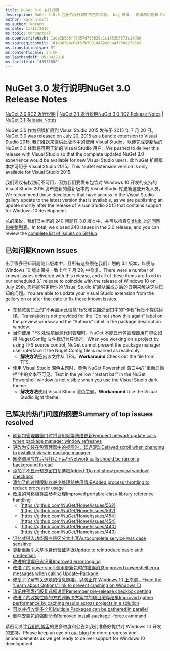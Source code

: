 ```yaml
---
title: NuGet 3.0 发行说明
description: NuGet 3.0.0 包括的发行说明的已知问题、 bug 修复、 新增的功能和 Dcr。
author: karann-msft
ms.author: karann
ms.date: 11/11/2016
ms.topic: conceptual
ms.openlocfilehash: 1ade2b5b5ff7d57d756829c1c1853b5573c17d6d
ms.sourcegitcommit: 1d1406764c6af5fb7801d462e0c4afc9092fa569
ms.translationtype: MT
ms.contentlocale: zh-CN
ms.lasthandoff: 09/04/2018
ms.locfileid: "43551858"
---
```

# <a name="nuget-30-release-notes"></a><span data-ttu-id="c258c-103">NuGet 3.0 发行说明</span><span class="sxs-lookup"><span data-stu-id="c258c-103">NuGet 3.0 Release Notes</span></span>

<span data-ttu-id="c258c-104">[NuGet 3.0 RC2 发行说明](../release-notes/nuget-3.0-RC2.md) | [NuGet 3.1 发行说明](../release-notes/nuget-3.1.md)</span><span class="sxs-lookup"><span data-stu-id="c258c-104">[NuGet 3.0 RC2 Release Notes](../release-notes/nuget-3.0-RC2.md) | [NuGet 3.1 Release Notes](../release-notes/nuget-3.1.md)</span></span>

<span data-ttu-id="c258c-105">NuGet 3.0 作为捆绑扩展到 Visual Studio 2015 发布于 2015 年 7 月 20 日。</span><span class="sxs-lookup"><span data-stu-id="c258c-105">NuGet 3.0 was released on July 20, 2015 as a bundle extension to Visual Studio 2015.</span></span> <span data-ttu-id="c258c-106">我们推送来提供此版本中的使用 Visual Studio，以便完成更新后的 NuGet 3.0 体验将可用于新的 Visual Studio 用户。</span><span class="sxs-lookup"><span data-stu-id="c258c-106">We pushed to deliver this release with Visual Studio so that the complete updated NuGet 3.0 experience would be available for new Visual Studio users.</span></span> <span data-ttu-id="c258c-107">此 NuGet 扩展版本才可用于 Visual Studio 2015。</span><span class="sxs-lookup"><span data-stu-id="c258c-107">This NuGet extension version is only available for Visual Studio 2015.</span></span>

<span data-ttu-id="c258c-108">我们建议有权访问不可用，因为我们要发布包含对 Windows 10 开发的支持的 Visual Studio 2015 发布更新的最新版本的 Visual Studio 库更新这些开发人员。</span><span class="sxs-lookup"><span data-stu-id="c258c-108">We recommend those developers that have access to the Visual Studio gallery update to the latest version that is available, as we are publishing an update shortly after the release of Visual Studio 2015 that contains support for Windows 10 development.</span></span>

<span data-ttu-id="c258c-109">总的来说，我们已关闭的 240 问题在 3.0 版本中，并可以检查[GitHub 上的问题的完整列表](https://github.com/NuGet/Home/issues?q=milestone%3A3.0.0-RTM+is%3Aclosed)。</span><span class="sxs-lookup"><span data-stu-id="c258c-109">In total, we closed 240 issues in the 3.0 release, and you can review the [complete list of issues on GitHub](https://github.com/NuGet/Home/issues?q=milestone%3A3.0.0-RTM+is%3Aclosed).</span></span>

## <a name="known-issues"></a><span data-ttu-id="c258c-110">已知问题</span><span class="sxs-lookup"><span data-stu-id="c258c-110">Known Issues</span></span>

<span data-ttu-id="c258c-111">出了很多已知问题随此版本中，且所有这些项在我们计划的 3.1 版本，以便与 Windows 10 版本保持一致上年 7 月 29, 中修复。</span><span class="sxs-lookup"><span data-stu-id="c258c-111">There were a number of known issues delivered with this release, and all of these items are fixed in our scheduled 3.1 release to coincide with the release of Windows 10 on July 29th.</span></span>  <span data-ttu-id="c258c-112">您将能够更新你的 Visual Studio 扩展从库或之后的日期来解决这些已知的问题。</span><span class="sxs-lookup"><span data-stu-id="c258c-112">You are able to update your Visual Studio extension from the gallery on or after that date to fix these known issues.</span></span>

*  <span data-ttu-id="c258c-113">在预览窗口上的"不再显示此信息"标签和包描述窗口中的"作者"标签不提供翻译。</span><span class="sxs-lookup"><span data-stu-id="c258c-113">Translation is not provided for the "Do not show this again" label on the preview window and the "Authors" label in the package description window.</span></span>
*  <span data-ttu-id="c258c-114">当你使用 TFS 处理项目源代码管理时，NuGet 不能显示包管理器用户界面如果 Nuget.Config 文件标记为只读的。</span><span class="sxs-lookup"><span data-stu-id="c258c-114">When you working on a project by using TFS source control, NuGet cannot present the package manager user interface if the Nuget.Config file is marked as read-only.</span></span>
   * <span data-ttu-id="c258c-115">**解决方法**签出该文件从 TFS。</span><span class="sxs-lookup"><span data-stu-id="c258c-115">**Workaround** Check out the file from TFS.</span></span>
*  <span data-ttu-id="c258c-116">使用 Visual Studio 深色主题时，黄色 NuGet Powershell 窗口中的"重新启动栏"中的文本不可见。</span><span class="sxs-lookup"><span data-stu-id="c258c-116">Text in the yellow "restart bar" in the NuGet Powershell window is not visible when you use the Visual Studio dark theme.</span></span>
   * <span data-ttu-id="c258c-117">**解决方法**使用 Visual Studio 浅色主题。</span><span class="sxs-lookup"><span data-stu-id="c258c-117">**Workaround** Use the Visual Studio light theme.</span></span>


## <a name="summary-of-top-issues-resolved"></a><span data-ttu-id="c258c-118">已解决的热门问题的摘要</span><span class="sxs-lookup"><span data-stu-id="c258c-118">Summary of top issues resolved</span></span>

* [<span data-ttu-id="c258c-119">刷新包管理器窗口时将调用频繁网络更新</span><span class="sxs-lookup"><span data-stu-id="c258c-119">Frequent network update calls when package manager window refreshes</span></span>](https://github.com/NuGet/Home/issues/515)
* [<span data-ttu-id="c258c-120">更改为安装在包管理器中的视图时，延迟滚动</span><span class="sxs-lookup"><span data-stu-id="c258c-120">Delayed scroll when changing to installed view in package manager</span></span>](https://github.com/NuGet/Home/issues/519)
* [<span data-ttu-id="c258c-121">网络调用应在后台线程上运行</span><span class="sxs-lookup"><span data-stu-id="c258c-121">Network calls should be run on a background thread</span></span>](https://github.com/NuGet/Home/issues/516)
* [<span data-ttu-id="c258c-122">添加了不显示预览窗口复选框</span><span class="sxs-lookup"><span data-stu-id="c258c-122">Added 'Do not show preview window' checkbox</span></span>](https://github.com/NuGet/Home/issues/566)
* [<span data-ttu-id="c258c-123">添加了的过程限制以减少处理器使用情况</span><span class="sxs-lookup"><span data-stu-id="c258c-123">Added process throttling to reduce processor usage</span></span>](https://github.com/NuGet/Home/issues/356)
* <span data-ttu-id="c258c-124">改进的可移植类库参考处理</span><span class="sxs-lookup"><span data-stu-id="c258c-124">Improved portable-class-library reference handling</span></span>
    * [https://github.com/NuGet/Home/issues/562](https://github.com/NuGet/Home/issues/562)
    * [https://github.com/NuGet/Home/issues/454](https://github.com/NuGet/Home/issues/454)
    * [https://github.com/NuGet/Home/issues/440](https://github.com/NuGet/Home/issues/440)
* [<span data-ttu-id="c258c-125">记忆式键入功能服务是区分大小写</span><span class="sxs-lookup"><span data-stu-id="c258c-125">Autocomplete service was case sensitive</span></span>](https://github.com/NuGet/Home/issues/198)
* [<span data-ttu-id="c258c-126">更新重新引入基本身份验证凭据</span><span class="sxs-lookup"><span data-stu-id="c258c-126">Update to reintroduce basic auth credentials</span></span>](https://github.com/NuGet/Home/issues/456)
* [<span data-ttu-id="c258c-127">改进的错误日志记录</span><span class="sxs-lookup"><span data-stu-id="c258c-127">Improved error logging</span></span>](https://github.com/NuGet/Home/issues/407)
* [<span data-ttu-id="c258c-128">改进了的 powershell 调用更新包时的错误消息</span><span class="sxs-lookup"><span data-stu-id="c258c-128">Improved powershell error messages when calling Update-Package</span></span>](https://github.com/NuGet/Home/issues/5)
* [<span data-ttu-id="c258c-129">修复了了解有关选项的信息链接，以防止在 Windows 10 上崩溃，</span><span class="sxs-lookup"><span data-stu-id="c258c-129">Fixed the 'Learn about Options' link to prevent crashing on Windows 10</span></span>](https://github.com/NuGet/Home/issues/822)
* [<span data-ttu-id="c258c-130">请记住预发行版复选框设置</span><span class="sxs-lookup"><span data-stu-id="c258c-130">Remember pre-release checkbox setting</span></span>](https://github.com/NuGet/Home/issues/732)
* [<span data-ttu-id="c258c-131">改进了的收集性能的方式跨解决方案中的项目缓存结果</span><span class="sxs-lookup"><span data-stu-id="c258c-131">Improved gather performance by caching results across projects in a solution</span></span>](https://github.com/NuGet/Home/issues/721)
* [<span data-ttu-id="c258c-132">可以并行收集多个包</span><span class="sxs-lookup"><span data-stu-id="c258c-132">Multiple Packages can be gathered in parallel</span></span>](https://github.com/NuGet/Home/issues/713)
* [<span data-ttu-id="c258c-133">删除安装包的强制命令</span><span class="sxs-lookup"><span data-stu-id="c258c-133">Removed install-package -force command</span></span>](https://github.com/NuGet/Home/issues/697)

<span data-ttu-id="c258c-134">请密切关注[我们的博客](http://blog.nuget.org)的更多进度和公告如我们准备好提供对 Windows 10 开发的支持。</span><span class="sxs-lookup"><span data-stu-id="c258c-134">Please keep an eye on [our blog](http://blog.nuget.org) for more progress and announcements as we get ready to deliver support for Windows 10 development.</span></span>